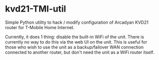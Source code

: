 # kvd21-TMI-util
Simple Python utility to hack / modify configuration of Arcadyan KVD21 router for T-Mobile Home Internet.

Currently, it does 1 thing: disable the built-in WiFi of the unit. There is currently no way to do this via the web UI on the unit.
This is useful for those who wish to use the unit as a backup/failover WAN connection connected to another router, but don't need the unit as a WiFi router itself.
